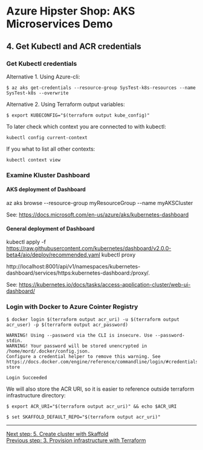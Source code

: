 # Azure Hipster Shop: AKS Microservices Demo

## 4. Get Kubectl and ACR credentials

### Get Kubectl credentials

Alternative 1. Using Azure-cli:
```
$ az aks get-credentials --resource-group SysTest-k8s-resources --name SysTest-k8s --overwrite
```

Alternative 2. Using Terraform output variables:
```
$ export KUBECONFIG="$(terraform output kube_config)"
```


To later check which context you are connected to with kubectl:

```
kubectl config current-context
```

If you what to list all other contexts:

```
kubectl context view
```
### Examine Kluster Dashboard

#### AKS deployment of Dashboard

az aks browse --resource-group myResourceGroup --name myAKSCluster

See: https://docs.microsoft.com/en-us/azure/aks/kubernetes-dashboard

#### General deployment of Dashboard

kubectl apply -f https://raw.githubusercontent.com/kubernetes/dashboard/v2.0.0-beta4/aio/deploy/recommended.yaml
kubectl proxy

http://localhost:8001/api/v1/namespaces/kubernetes-dashboard/services/https:kubernetes-dashboard:/proxy/.


See: https://kubernetes.io/docs/tasks/access-application-cluster/web-ui-dashboard/

### Login with Docker to Azure Cointer Registry

```
$ docker login $(terraform output acr_uri) -u $(terraform output acr_user) -p $(terraform output acr_password)

WARNING! Using --password via the CLI is insecure. Use --password-stdin.
WARNING! Your password will be stored unencrypted in /home/mord/.docker/config.json.
Configure a credential helper to remove this warning. See
https://docs.docker.com/engine/reference/commandline/login/#credentials-store

Login Succeeded
```

We will also store the ACR URI, so it is easier to reference outside terraform infrastructure directory:
```
$ export ACR_URI="$(terraform output acr_uri)" && echo $ACR_URI
```

```
$ set SKAFFOLD_DEFAULT_REPO="$(terraform output acr_uri)"
```

---
[Next step: 5. Create cluster with Skaffold](./doc/05_cluster_skaffold.md)  
[Previous step: 3. Provision infrastructure with Terraform](./doc/03_infra_terraform.md)

